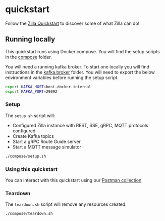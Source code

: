 # quickstart

Follow the [Zilla Quickstart](https://docs.aklivity.io/zilla/latest/tutorials/quickstart/kafka-proxies.html) to discover some of what Zilla can do!

## Running locally

This quickstart runs using Docker compose. You will find the setup scripts in the [compose](./compose) folder.

You will need a running kafka broker. To start one locally you will find instructions in the [kafka.broker](../kafka.broker) folder. You will need to export the below environment variables before running the setup script.

```bash
export KAFKA_HOST=host.docker.internal
export KAFKA_PORT=29092
```

### Setup

The `setup.sh` script will:

- Configured Zilla instance with REST, SSE, gRPC, MQTT protocols configured
- Create Kafka topics
- Start a gRPC Route Guide server
- Start a MQTT message simulator

```bash
./compose/setup.sh
```

### Using this quickstart

You can interact with this quickstart using our [Postman collection](https://vordimous.github.io/zilla-docs/next/tutorials/quickstart/kafka-proxies.html#postman-collections)

### Teardown

The `teardown.sh` script will remove any resources created.

```bash
./compose/teardown.sh
```
